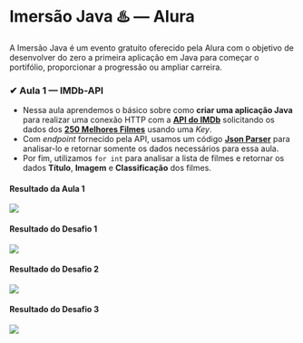 # Imersão Java ♨️ — Alura

A Imersão Java é um evento gratuito oferecido pela Alura com o objetivo de desenvolver do zero a primeira aplicação em Java para começar o portifólio, proporcionar a progressão ou ampliar carreira.


### ✔ Aula 1 — **IMDb-API**

 + Nessa aula aprendemos o básico sobre como **criar uma aplicação Java** para realizar uma conexão HTTP com a **[API do IMDb](https://imdb-api.com/)** solicitando os dados dos **[250 Melhores Filmes](https://imdb-api.com/en/API/Top250Movies/)** usando uma *Key*.
 + Com *endpoint* fornecido pela API, usamos um código **[Json Parser](https://gist.github.com/alexandreaquiles/cf337d3bcb59dd790ed2b08a0a4db7a3)** para analisar-lo e retornar somente os dados necessários para essa aula.
 + Por fim, utilizamos `for int` para analisar a lista de filmes e retornar os dados **Título**, **Imagem** e **Classificação** dos filmes.

#### Resultado da **Aula 1**
![](../../blob/main/Aula%201%20—%20IMDb-API/Imagens/Resultado%20Aula%201.png)

#### Resultado do **Desafio 1**
![](../../blob/main/Aula%201%20—%20IMDb-API/Imagens/Resultado%20Aula%201%20-%20Desafio%201.png)

#### Resultado do **Desafio 2**
![](../../blob/main/Aula%201%20—%20IMDb-API/Imagens/Resultado%20Aula%201%20-%20Desafio%202.png)

#### Resultado do **Desafio 3**
![](../../blob/main/Aula%201%20—%20IMDb-API/Imagens/Resultado%20Aula%201%20-%20Desafio%203.png)


